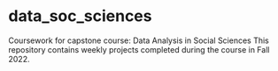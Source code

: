 # data_soc_sciences
Coursework for capstone course: Data Analysis in Social Sciences
This repository contains weekly projects completed during the course in Fall 2022.
